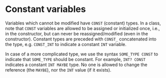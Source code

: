 # Constant variables

Variables which cannot be modified have `CONST` (constant) types.
In a class, note that `CONST` variables are allowed to be assigned
or initialized once, i.e., in the constructor, but can never be
reassigned/modified (even in the constructor).  Constant types
are preceded with `CONST_` concatenated into the type, e.g.
`CONST_INT` to indicate a constant `INT` variable.  

In case of a more complicated type, we use the syntax `SOME_TYPE CONST`
to indicate that `SOME_TYPE` should be constant.  For example,
`INT? CONST` indicates a constant `INT MAYBE` type.  No one is allowed
to change the reference (the `MAYBE`), nor the `INT` value (if it exists).
